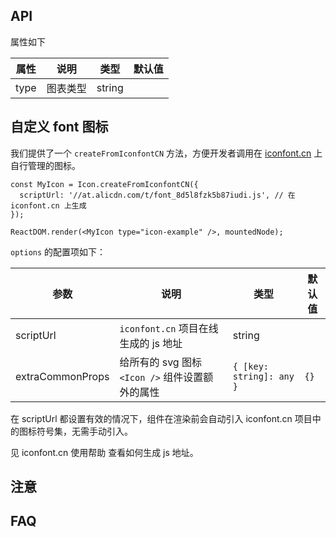 ## API

属性如下

| 属性 | 说明 | 类型 | 默认值 |
| --- | ---- | --- | ----- |
| type | 图表类型 | string | |

## 自定义 font 图标
我们提供了一个 `createFromIconfontCN` 方法，方便开发者调用在 [iconfont.cn](https://www.iconfont.cn/) 上自行管理的图标。

```
const MyIcon = Icon.createFromIconfontCN({
  scriptUrl: '//at.alicdn.com/t/font_8d5l8fzk5b87iudi.js', // 在 iconfont.cn 上生成
});

ReactDOM.render(<MyIcon type="icon-example" />, mountedNode);
```

`options` 的配置项如下：

|参数|说明|类型|默认值|
| --- | ---- | --- | ----- |
|scriptUrl|`iconfont.cn` 项目在线生成的 js 地址|	string|	
|extraCommonProps|给所有的 svg 图标 `<Icon />` 组件设置额外的属性|`{ [key: string]: any }`|	`{}`|

在 scriptUrl 都设置有效的情况下，组件在渲染前会自动引入 iconfont.cn 项目中的图标符号集，无需手动引入。

见 iconfont.cn 使用帮助 查看如何生成 js 地址。

## 注意

## FAQ